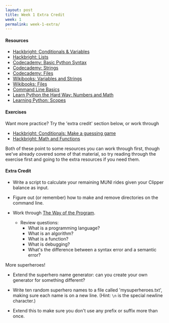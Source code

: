 ```yaml
---
layout: post
title: Week 1 Extra Credit
week: 1
permalink: week-1-extra/
---
```


#### Resources

* [Hackbright: Conditionals & Variables](https://github.com/hackbrightacademy/Hackbright-Curriculum/tree/master/Exercise01)
* [Hackbright: Lists](https://github.com/chriszf/Hackbright-Curriculum/tree/master/ListOperations)
* [Codecademy: Basic Python Syntax](http://www.codecademy.com/courses/introduction-to-python-6WeG3/0/1?curriculum_id=4f89dab3d788890003000096)
* [Codecademy: Strings](http://www.codecademy.com/courses/python-beginner-sRXwR/0/1?curriculum_id=4f89dab3d788890003000096)
* [Codecademy: Files](http://www.codecademy.com/courses/python-intermediate-en-OGNHh/0/1?curriculum_id=4f89dab3d788890003000096)
* [Wikibooks: Variables and Strings](http://en.wikibooks.org/wiki/Python_Programming/Variables_and_Strings)
* [Wikibooks: Files](http://en.wikibooks.org/wiki/A_Beginner's_Python_Tutorial/File_I/O)
* [Command Line Basics](https://gist.github.com/aviflombaum/9d6f7448119bae3a24ee)
* [Learn Python the Hard Way: Numbers and Math](http://learnpythonthehardway.org/book/ex3.html)
* [Learning Python: Scopes](https://www.inkling.com/read/learning-python-mark-lutz-4th/chapter-17/python-scope-basics)

#### Exercises

Want more practice? Try the 'extra credit' section below, or work through

* [Hackbright: Conditionals: Make a guessing game](https://github.com/hackbrightacademy/Hackbright-Curriculum/tree/master/Exercise01)
* [Hackbright: Math and Functions](https://github.com/hackbrightacademy/Hackbright-Curriculum/tree/master/Exercise02)

Both of these point to some resources you can work through first, though we've already covered some of that material, so try reading through the exercise first and going to the extra resources if you need them.


#### Extra Credit

* Write a script to calculate your remaining MUNI rides given your Clipper balance as input.

* Figure out (or remember) how to make and remove directories on the command line.

* Work through [The Way of the Program](http://interactivepython.org/runestone/static/thinkcspy/GeneralIntro/introduction.html).
  * Review questions:
    * What is a programming language?
    * What is an algorithm?
    * What is a function?
    * What is debugging?
    * What's the difference between a syntax error and a semantic error?

More superheroes!

* Extend the superhero name generator: can you create your own generator for something different?

* Write ten random superhero names to a file called 'mysuperheroes.txt', making sure each name is on a new line. (Hint: `\n` is the special newline character.)

* Extend this to make sure you don't use any prefix or suffix more than once.
